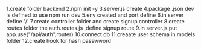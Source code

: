 1.create folder backend
2.npm init -y
3.server.js create
4.package .json dev is defined  to use npm  run dev
5.env created and port define
6.in server define '/'
7.create controller folder and create signup controller
8.create routes folder the auth.routes.js ,define signup route
9.in server.js put app.use("/api/auth",router)
10.connect db
11.creaate user schema in models folder
12.create hook for hash passwword





